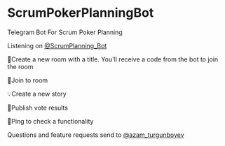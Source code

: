 # ScrumPokerPlanningBot
Telegram Bot For Scrum Poker Planning

Listening on [@ScrumPlanning_Bot](https://t.me/ScrumPlanning_Bot)

🔆Сreate a new room with a title. You'll receive a code from the bot to join the room

🔌Join to room

💡Create a new story

🧾Publish vote results

🏓Ping to check a functionality

Questions and feature requests send to [@azam_turgunboyev](https://tg://user?id=350696802)
